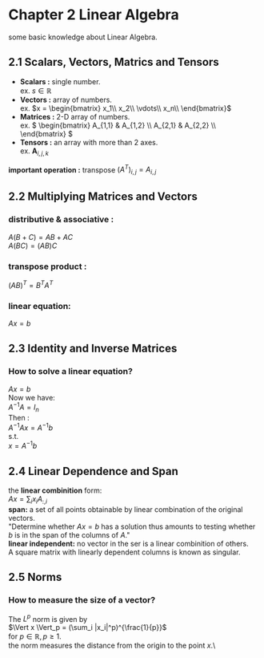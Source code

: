 # Chapter 2 Linear Algebra
some basic knowledge about Linear Algebra.
## 2.1 Scalars, Vectors, Matrics and Tensors
* **Scalars :** single number. \
  ex. $s \in \mathbb{R}$
* **Vectors :** array of numbers. \
  ex.
  $`x = \begin{bmatrix}
  x_1\\
  x_2\\
  \vdots\\
  x_n\\
  \end{bmatrix}`$
* **Matrices :** 2-D array of numbers. \
  ex.
  $`
  \begin{bmatrix}
  A_{1,1} & A_{1,2} \\
  A_{2,1} & A_{2,2} \\
  \end{bmatrix}
  `$
* **Tensors :** an array with more than 2 axes. \
  ex. $\mathbf{A}_{i,j,k}$

**important operation :** transpose
$`(\mathit{A}^{T})_{i,j}=A_{i,j}`$

## 2.2 Multiplying Matrices and Vectors
### distributive & associative : 
$`A(B+C)=AB+AC`$ \
$`A(BC)=(AB)C`$ 
### transpose product : 
$`(AB)^{T} = B^T A^T`$ 
### linear equation:
$`Ax=b`$

## 2.3 Identity and Inverse Matrices
### How to solve a linear equation? 
  $Ax=b$ \
  Now we have: \
  $A^{-1}A=I_n$ \
  Then : \
  $A^{-1} Ax=A^{-1}b$\
  s.t. \
  $x = A^{-1}b$
## 2.4 Linear Dependence and Span
the **linear combinition** form: \
$`Ax= \sum_{i} x_i A_{:,i}`$ \
**span:** a set of all points obtainable by linear combination of the original vectors. \
"Determine whether $Ax = b$ has a solution thus amounts to testing whether $b$ is in the span of the columns of $A$." \
**linear independent:** no vector in the ser is a linear combinition of others. \
A square matrix with linearly dependent columns is known as singular.

## 2.5 Norms
### How to measure the size of a vector?
The $L^{p}$ norm is given by \
$\Vert x \Vert_p = (\sum_i |x_i|^p)^{\frac{1}{p}}$ \
for $p \in \mathbb{R}, p \geq 1$. \
the norm measures the distance from the origin to the point $x$.\
